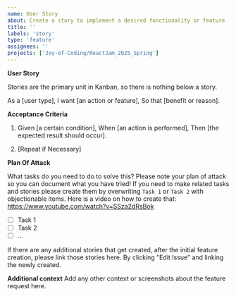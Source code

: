 ```yaml
---
name: User Story
about: Create a story to implement a desired functionality or feature
title: ''
labels: 'story'
type: 'feature'
assignees: ''
projects: ['Joy-of-Coding/ReactJam_2025_Spring']
---
```


**User Story**

Stories are the primary unit in Kanban, so there is nothing below a story.

As a [user type], I want [an action or feature], So that [benefit or reason].

**Acceptance Criteria**

1. Given [a certain condition], When [an action is performed], Then [the expected result should occur].

2. [Repeat if Necessary]

**Plan Of Attack**

What tasks do you need to do to solve this? Please note your plan of attack so you can document what you have tried! If you need to make related tasks and stories please create them by overwriting `Task 1` or `Task 2` with objectionable items. Here is a video on how to create that: https://www.youtube.com/watch?v=SSza2dRsBok

- [ ] Task 1
- [ ] Task 2
- [ ] ...

If there are any additional stories that get created, after the initial feature creation, please link those stories here. By clicking "Edit Issue" and linking the newly created.

**Additional context** Add any other context or screenshots about the feature request here.